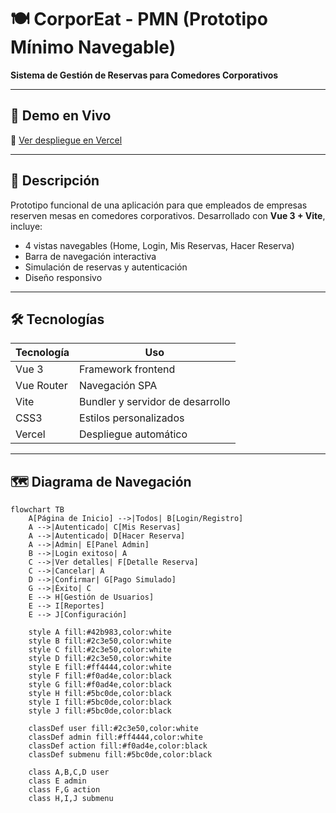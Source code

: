 # 🍽️ CorporEat - PMN (Prototipo Mínimo Navegable)  

**Sistema de Gestión de Reservas para Comedores Corporativos**  

---

## **🚀 Demo en Vivo**  
🔗 [Ver despliegue en Vercel](https://corpor-eat-pmn.vercel.app)  

---

## **📌 Descripción**  
Prototipo funcional de una aplicación para que empleados de empresas reserven mesas en comedores corporativos. Desarrollado con **Vue 3 + Vite**, incluye:  
- 4 vistas navegables (Home, Login, Mis Reservas, Hacer Reserva)  
- Barra de navegación interactiva  
- Simulación de reservas y autenticación  
- Diseño responsivo  

---

## **🛠️ Tecnologías**  
| Tecnología | Uso |  
|------------|-----|  
| Vue 3 | Framework frontend |  
| Vue Router | Navegación SPA |  
| Vite | Bundler y servidor de desarrollo |  
| CSS3 | Estilos personalizados |  
| Vercel | Despliegue automático |  

---

## **🗺️ Diagrama de Navegación**
```mermaid
flowchart TB
    A[Página de Inicio] -->|Todos| B[Login/Registro]
    A -->|Autenticado| C[Mis Reservas]
    A -->|Autenticado| D[Hacer Reserva]
    A -->|Admin| E[Panel Admin]
    B -->|Login exitoso| A
    C -->|Ver detalles| F[Detalle Reserva]
    C -->|Cancelar| A
    D -->|Confirmar| G[Pago Simulado]
    G -->|Éxito| C
    E --> H[Gestión de Usuarios]
    E --> I[Reportes]
    E --> J[Configuración]
    
    style A fill:#42b983,color:white
    style B fill:#2c3e50,color:white
    style C fill:#2c3e50,color:white
    style D fill:#2c3e50,color:white
    style E fill:#ff4444,color:white
    style F fill:#f0ad4e,color:black
    style G fill:#f0ad4e,color:black
    style H fill:#5bc0de,color:black
    style I fill:#5bc0de,color:black
    style J fill:#5bc0de,color:black
    
    classDef user fill:#2c3e50,color:white
    classDef admin fill:#ff4444,color:white
    classDef action fill:#f0ad4e,color:black
    classDef submenu fill:#5bc0de,color:black
    
    class A,B,C,D user
    class E admin
    class F,G action
    class H,I,J submenu